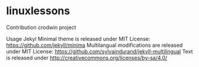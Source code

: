 # linuxlessons


Contribution
crodwin project

Usage
Jekyl Minimal theme is released under MIT License: https://github.com/jekyll/minima 
Multilangual modifications are released under MIT License: https://github.com/sylvaindurand/jekyll-multilingual
Text is released under http://creativecommons.org/licenses/by-sa/4.0/